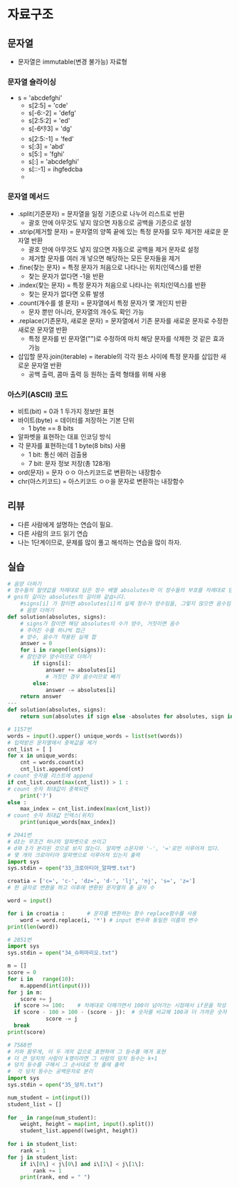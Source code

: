 # 자료구조
##  문자열
- 문자열은 immutable(변경 불가능) 자료형
### 문자열 슬라이싱
- s = 'abcdefghi'
    - s[2:5] = 'cde'
    - s[-6:-2] = 'defg'
    - s[2:5:2] = 'ed'
    - s[-6:-1:3] = 'dg'
    - s[2:5:-1] = 'fed'
    - s[:3] = 'abd'
    - s[5:] = 'fghi'
    - s[:] = 'abcdefghi'
    - s[::-1] = ihgfedcba
    - 
### 문자열 메서드
- .split(기준문자) = 문자열을 일정 기준으로 나누어 리스트로 반환
    - 괄호 안에 아무것도 넣지 않으면 자동으로 공백을 기준으로 설정
- .strip(제거할 문자) = 문자열의 양쪽 끝에 있는 특정 문자를 모두 제거한 새로운 문자열 반환
    - 괄호 안에 아무것도 넣지 않으면 자동으로 공백을 제거 문자로 설정
    - 제거할 문자를 여러 개 넣으면 해당하는 모든 문자들을 제거 
- .fine(찾는 문자) = 특정 문자가 처음으로 나타나는 위치(인덱스)를 반환
    - 찾는 문자가 없다면 -1을 반환
- .index(찾는 문자) = 특정 문자가 처음으로 나타나는 위치(인덱스)를 반환
    - 찾는 문자가 없다면 오류 발생
- .count(개수를 셀 문자) = 문자열에서 특정 문자가 몇 개인지 반환
    - 문자 뿐만 아니라, 문자열의 개수도 확인 가능
- .replace(기존문자, 새로운 문자) = 문자열에서 기존 문자를 새로운 문자로 수정한 새로운 문자열 반환
    - 특정 문자를 빈 문자열("")로 수정하여 마치 해당 문자를 삭제한 것 같은 효과 가능
- 삽입할 문자.join(iterable) = iterable의 각각 원소 사이에 특정 문자를 삽입한 새로운 문자열 반환
    - 공백 출력, 콤마 출력 등 원하는 출력 형태를 위해 사용

### 아스키(ASCII) 코드
- 비트(bit) = 0과 1 두가지 정보만 표현
- 바이트(byte) = 데이터를 저장하는 기본 단위
    - 1 byte == 8 bits
- 알파벳을 표현하는 대표 인코딩 방식
- 각 문자를 표현하는데 1 byte(8 bits) 사용
    - 1 bit: 통신 에러 검출용
    - 7 bit: 문자 정보 저장(총 128개)
- ord(문자) = 문자 ㅇㅇ 아스키코드로 변환하는 내장함수
- chr(아스키코드) = 아스키코드 ㅇㅇ을 문자로 변환하는 내장함수

## 리뷰
- 다른 사람에게 설명하는 연습이 필요.
- 다른 사람의 코드 읽기 연습
- 나는 1단계이므로, 문제를 많이 풀고 해석하는 연습을 많이 하자.

## 실습
```python
# 음양 더하기
# 정수들의 절댓값을 차례대로 담은 정수 배열 absolutes와 이 정수들의 부호를 차례대로 담은 불리언 배열 signs가 매개변수로 주어집니다. 실제 정수들의 합을 구하여 return 하도록 solution 함수를 완성
# gns의 길이는 absolutes의 길이와 같습니다.
    #signs[i] 가 참이면 absolutes[i]의 실제 정수가 양수임을, 그렇지 않으면 음수임을 의미
    # 음양 더하기
def solution(absolutes, signs):
    # signs가 참이면 해당 absolutes의 수가 양수, 거짓이면 음수
    # 주어진 수를 하나씩 접근
    # 양수, 음수가 적용된 실제 합
    answer = 0
    for i in range(len(signs)):
    # 참인경우 양수이므로 더하기
        if signs[i]:
            answer += absolutes[i]
            # 거짓인 경우 음수이므로 빼기
        else:
            answer -= absolutes[i]
    return answer
---
def solution(absolutes, signs):
    return sum(absolutes if sign else -absolutes for absolutes, sign in zip(absolutes, signs))
```
```python
# 1157번
words = input().upper() unique_words = list(set(words))
# 입력받은 문자열에서 중복값을 제거
cnt_list = [ ]
for x in unique_words:
    cnt = words.count(x)
    cnt_list.append(cnt)
# count 숫자를 리스트에 append
if cnt_list.count(max(cnt_list)) > 1 :
# count 숫자 최대값이 중복되면
    print('?')
else :
    max_index = cnt_list.index(max(cnt_list))
# count 숫자 최대값 인덱스(위치)
    print(unique_words[max_index])
```
```python
# 2941번
# dž는 무조건 하나의 알파벳으로 쓰이고
# d와 ž가 분리된 것으로 보지 않는다. 알파벳 소문자와 '-', '='로만 이루어져 있다.
# 몇 개의 크로아티아 알파벳으로 이루어져 있는지 출력
import sys
sys.stdin = open("33_크로아티아_알파벳.txt")

croatia = ['c=', 'c-', 'dz=', 'd-', 'lj', 'nj', 's=', 'z=']
# 한 글자로 변환을 하고 이후에 변환된 문자열의 총 글자 수

word = input()

for i in croatia :       # 문자를 변환하는 함수 replace함수를 사용
    word = word.replace(i, '*') # input 변수와 동일한 이름의 변수
print(len(word))
```
```python
# 2851번
import sys
sys.stdin = open("34_슈퍼마리오.txt")

m = []
score = 0
for i in   range(10):
    m.append(int(input()))
for j in m:
    score += j
  if score >= 100:    # 차례대로 더해가면서 100이 넘어가는 시점에서 if문을 작성
  if score - 100 > 100 - (score - j):  # 숫자를 비교해 100과 더 가까운 숫자
            score -= j
  break
print(score)
```
```python
# 7568번
# 키와 몸무게, 이 두 개의 값으로 표현하여 그 등수를 매겨 표현
# 더 큰 덩치의 사람이 k명이라면 그 사람의 덩치 등수는 k+1
# 덩치 등수를 구해서 그 순서대로 첫 줄에 출력
#  각 덩치 등수는 공백문자로 분리
import sys
sys.stdin = open("35_덩치.txt")

num_student = int(input())
student_list = []
  
for _ in range(num_student):
    weight, height = map(int, input().split())
    student_list.append((weight, height))
 
for i in student_list:
    rank = 1
for j in student_list:
    if i\[0\] < j\[0\] and i\[1\] < j\[1\]:
        rank += 1
    print(rank, end = " ")
```